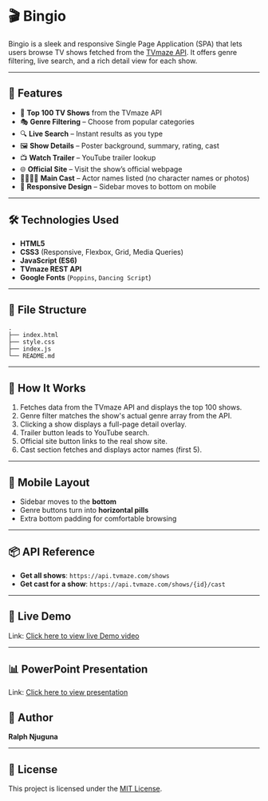 # 🎬 Bingio 

Bingio is a sleek and responsive Single Page Application (SPA) that lets users browse TV shows fetched from the [TVmaze API](https://www.tvmaze.com/api). It offers genre filtering, live search, and a rich detail view for each show.

---

## 🧩 Features

- 🎥 **Top 100 TV Shows** from the TVmaze API
- 🎭 **Genre Filtering** – Choose from popular categories
- 🔍 **Live Search** – Instant results as you type
- 🖼️ **Show Details** – Poster background, summary, rating, cast
- 📺 **Watch Trailer** – YouTube trailer lookup
- 🌐 **Official Site** – Visit the show’s official webpage
- 👨‍👩‍👧‍👦 **Main Cast** – Actor names listed (no character names or photos)
- 📱 **Responsive Design** – Sidebar moves to bottom on mobile

---

## 🛠️ Technologies Used

- **HTML5**
- **CSS3** (Responsive, Flexbox, Grid, Media Queries)
- **JavaScript (ES6)**
- **TVmaze REST API**
- **Google Fonts** (`Poppins`, `Dancing Script`)

---

## 📁 File Structure

```
.
├── index.html
├── style.css
├── index.js
└── README.md
```

---

## 🔄 How It Works

1. Fetches data from the TVmaze API and displays the top 100 shows.
2. Genre filter matches the show's actual genre array from the API.
3. Clicking a show displays a full-page detail overlay.
4. Trailer button leads to YouTube search.
5. Official site button links to the real show site.
6. Cast section fetches and displays actor names (first 5).

---

## 📱 Mobile Layout

- Sidebar moves to the **bottom**
- Genre buttons turn into **horizontal pills**
- Extra bottom padding for comfortable browsing

---

## 📦 API Reference

- **Get all shows**: `https://api.tvmaze.com/shows`
- **Get cast for a show**: `https://api.tvmaze.com/shows/{id}/cast`

---

## 🚀 Live Demo 

Link: [Click here to view live Demo video](https://drive.google.com/file/d/1aH4E3ANlnkQLDg1Ds2iGbp9cj2kWMc4i/view?usp=sharing)

---

## 📊 PowerPoint Presentation

Link: [Click here to view presentation](https://docs.google.com/presentation/d/1vYFr1oIzFs98lqbM00YLBgPlOIb4cFdo/edit?usp=sharing&ouid=104772813761479379398&rtpof=true&sd=true)

## 🧠 Author

**Ralph Njuguna**  

---

## 📜 License

This project is licensed under the [MIT License](https://opensource.org/licenses/MIT).